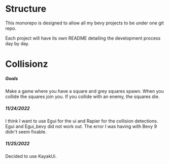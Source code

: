 # Structure

This monorepo is designed to allow all my bevy projects to be under one git repo.

Each project will have its own README detailing the development process day by day.

# Collisionz

##### Goals

Make a game where you have a square and grey squares spawn.
When you collide the squares join you.
If you collide with an enemy, the squares die.

##### 11/24/2022

I think I want to use Egui for the ui and Rapier for the collision detections.
Egui and Egui_bevy did not work out. The error I was having with Bevy 9 didn't seem fixable.

##### 11/25/2022

Decided to use KayakUi.
